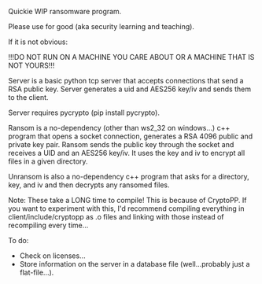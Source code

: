 Quickie WIP ransomware program.

Please use for good (aka security learning and teaching).

If it is not obvious:

!!!DO NOT RUN ON A MACHINE YOU CARE ABOUT OR A MACHINE THAT IS NOT YOURS!!!

Server is a basic python tcp server that accepts connections that send a RSA public key. Server generates a uid and AES256 key/iv and sends them to the client.

Server requires pycrypto (pip install pycrypto).

Ransom is a no-dependency (other than ws2_32 on windows...) c++ program that opens a socket connection, generates a RSA 4096 public and private key pair. Ransom sends the public key through the socket and receives a UID and an AES256 key/iv. It uses the key and iv to encrypt all files in a given directory.

Unransom is also a no-dependency c++ program that asks for a directory, key, and iv and then decrypts any ransomed files.

Note: These take a LONG time to compile! This is because of CryptoPP. If you want to experiment with this, I'd recommend compiling everything in client/include/cryptopp as .o files and linking with those instead of recompiling every time...

To do:

- Check on licenses...
- Store information on the server in a database file (well...probably just a flat-file...).
